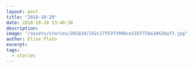 ```yaml
---
layout: post
title: "2018-10-20"
date: 2018-10-20 13:40:38
description: 
image: "/assets/stories/201810/242c17f53f3996ce155f729a10426af3.jpg"
author: Elise Plain
excerpt: 
tags: 
  - stories
---
```



<p></p>
